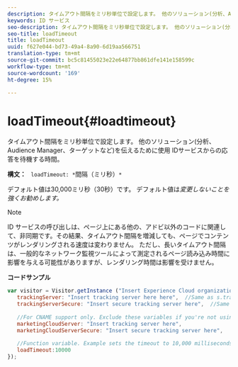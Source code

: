 ```yaml
---
description: タイムアウト間隔をミリ秒単位で設定します。 他のソリューション(分析、Audience Manager、ターゲットなど)を伝えるために使用 IDサービスからの応答を待機する時間。
keywords: ID サービス
seo-description: タイムアウト間隔をミリ秒単位で設定します。 他のソリューション(分析、Audience Manager、ターゲットなど)を伝えるために使用 IDサービスからの応答を待機する時間。
seo-title: loadTimeout
title: loadTimeout
uuid: f627e044-bd73-49a4-8a90-6d19aa566751
translation-type: tm+mt
source-git-commit: bc5c81455023e22e64877bb861dfe141e158599c
workflow-type: tm+mt
source-wordcount: '169'
ht-degree: 15%

---
```



# loadTimeout{#loadtimeout}

タイムアウト間隔をミリ秒単位で設定します。 他のソリューション(分析、Audience Manager、ターゲットなど)を伝えるために使用 IDサービスからの応答を待機する時間。

**構文：** ` loadTimeout: *`間隔（ミリ秒）`*`

デフォルト値は30,000ミリ秒（30秒）です。 デフォルト値は&#x200B;*変更しないことを強くお勧めします。*

>[!NOTE]
>
>ID サービスの呼び出しは、ページ上にある他の、アドビ以外のコードに関連して、非同期です。その結果、タイムアウト間隔を増減しても、ページでコンテンツがレンダリングされる速度は変わりません。 ただし、長いタイムアウト間隔は、一般的なネットワーク監視ツールによって測定されるページ読み込み時間に影響を与える可能性がありますが、レンダリング時間は影響を受けません。

**コードサンプル**

```js
var visitor = Visitor.getInstance ("Insert Experience Cloud organization ID here",{ 
   trackingServer: "Insert tracking server here here",  //Same as s.trackingServer 
   trackingServerSecure: "Insert secure tracking server here",  //Same as s.trackingServerSecure 
 
   //For CNAME support only. Exclude these variables if you're not using CNAME 
   marketingCloudServer: "Insert tracking server here", 
   marketingCloudServerSecure: "Insert secure tracking server here", 
 
   //Function variable. Example sets the timeout to 10,000 milliseconds (10 seconds). 
   loadTimeout:10000 
});
```

